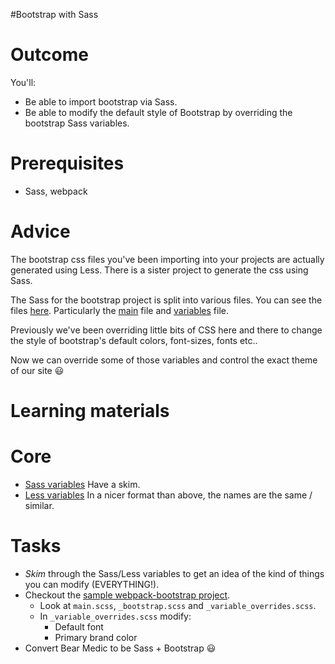 #Bootstrap with Sass

# Outcome

You'll:

* Be able to import bootstrap via Sass.
* Be able to modify the default style of Bootstrap by overriding the bootstrap Sass variables.

# Prerequisites

* Sass, webpack

# Advice

The bootstrap css files you've been importing into your projects are actually generated using Less. There is a sister project to generate the css using Sass.

The Sass for the bootstrap project is split into various files. You can see the files [here](https://github.com/twbs/bootstrap-sass/tree/master/assets/stylesheets). Particularly the [main](https://github.com/twbs/bootstrap-sass/blob/master/assets/stylesheets/_bootstrap.scss) file and [variables](https://github.com/twbs/bootstrap-sass/blob/master/assets/stylesheets/bootstrap/_variables.scss) file.

Previously we've been overriding little bits of CSS here and there to change the style of bootstrap's default colors, font-sizes, fonts etc..

Now we can override some of those variables and control the exact theme of our site :smiley:

# Learning materials

# Core

* [Sass variables](https://github.com/twbs/bootstrap-sass/blob/master/assets/stylesheets/bootstrap/_variables.scss) Have a skim.
* [Less variables](http://getbootstrap.com/customize/#less-variables) In a nicer format than above, the names are the same / similar.

# Tasks

* *Skim* through the Sass/Less variables to get an idea of the kind of things you can modify (EVERYTHING!).
* Checkout the [sample webpack-bootstrap project](https://github.com/richardgill/webpack-bootstrap-seed).
  * Look at `main.scss`, `_bootstrap.scss` and `_variable_overrides.scss`.
  * In `_variable_overrides.scss` modify:
    * Default font
    * Primary brand color
* Convert Bear Medic to be Sass + Bootstrap :smiley:
